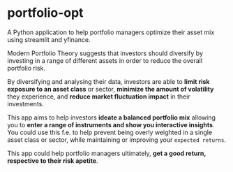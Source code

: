 # portfolio-opt
A Python application to help portfolio managers optimize their asset mix using streamlit and yfinance.

Modern Portfolio Theory suggests that investors should diversify by 
investing in a range of different assets in order to reduce the overall portfolio risk.

By diversifying and analysing their data,
investors are able to **limit risk exposure to an asset class** or sector,
**minimize the amount of volatility** they experience, and **reduce market fluctuation
impact** in their investments.

This app aims to help investors **ideate a balanced portfolio mix**
allowing you to **enter a range of instruments and show you interactive insights**. 
You could use this f.e. to help prevent being overly weighted in a single asset class or sector, 
while maintaining or improving your `expected returns`.

This app could help portfolio managers ultimately, **get a good return, respective to their risk apetite**.
